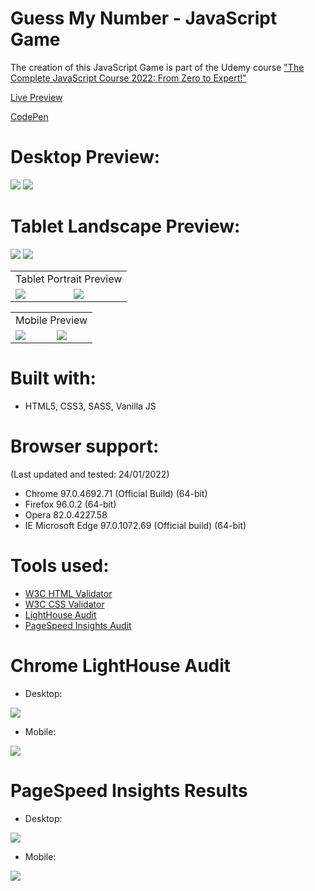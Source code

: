 # Guess My Number - JavaScript Game
The creation of this JavaScript Game is part of the Udemy course ["The Complete JavaScript Course 2022: From Zero to Expert!"](https://www.udemy.com/course/the-complete-javascript-course/)

[Live Preview](https://ralitsavoronevska.github.io/guess-my-number/)

[CodePen](https://codepen.io/ralitsavoronevska/pen/eYGqybJ)

# Desktop Preview:
<img src="dist/img/guess-my-number-desktop-preview-1.jpg" />
<img src="dist/img/guess-my-number-desktop-preview-2.jpg" />

# Tablet Landscape Preview:
<img src="dist/img/guess-my-number-tablet-preview-landscape-1.jpg"/>
<img src="dist/img/guess-my-number-tablet-preview-landscape-2.jpg"/>

<table>
  <tr>
    <td colspan="2">Tablet Portrait Preview</td>
  </tr>
  <tr>
    <td><img src="dist/img/guess-my-number-tablet-preview-portrait-1.jpg"></td>
    <td><img src="dist/img/guess-my-number-tablet-preview-portrait-2.jpg"></td>
  </tr>
 </table>

<table>
  <tr>
    <td colspan="2">Mobile Preview</td>
  </tr>
  <tr>
    <td><img src="dist/img/guess-my-number-mobile-preview-1.jpg"></td>
    <td><img src="dist/img/guess-my-number-mobile-preview-2.jpg"></td>
  </tr>
 </table>

# Built with:
* HTML5, CSS3, SASS, Vanilla JS

# Browser support:
(Last updated and tested: 24/01/2022)
* Chrome 97.0.4692.71 (Official Build) (64-bit)
* Firefox 96.0.2 (64-bit)
* Opera 82.0.4227.58
* IE Microsoft Edge 97.0.1072.69 (Official build) (64-bit)

# Tools used:
* [W3C HTML Validator](https://validator.w3.org/)
* [W3C CSS Validator](https://jigsaw.w3.org/css-validator/)
* [LightHouse Audit](https://developers.google.com/web/tools/lighthouse/)
* [PageSpeed Insights Audit](https://developers.google.com/speed/pagespeed/insights/)

# Chrome LightHouse Audit

* Desktop:
<img src="dist/img/guess-my-number-desktop-LightHouse-Audit.jpg" />

* Mobile:
<img src="dist/img/guess-my-number-mobile-LightHouse-Audit.jpg" />

# PageSpeed Insights Results

* Desktop:
<img src="dist/img/guess-my-number-PageSpeed-Insights-desktop.jpg" />

* Mobile:
<img src="dist/img/guess-my-number-PageSpeed-Insights-mobile.jpg" />
